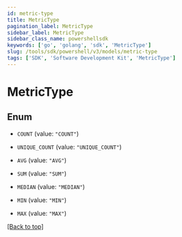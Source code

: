```yaml
---
id: metric-type
title: MetricType
pagination_label: MetricType
sidebar_label: MetricType
sidebar_class_name: powershellsdk
keywords: ['go', 'golang', 'sdk', 'MetricType'] 
slug: /tools/sdk/powershell/v3/models/metric-type
tags: ['SDK', 'Software Development Kit', 'MetricType']
---
```



# MetricType

## Enum


* `COUNT` (value: `"COUNT"`)

* `UNIQUE_COUNT` (value: `"UNIQUE_COUNT"`)

* `AVG` (value: `"AVG"`)

* `SUM` (value: `"SUM"`)

* `MEDIAN` (value: `"MEDIAN"`)

* `MIN` (value: `"MIN"`)

* `MAX` (value: `"MAX"`)


[[Back to top]](#) 

